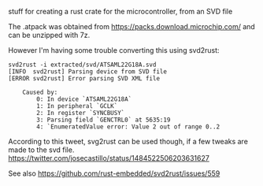 stuff for creating a rust crate for the microcontroller, from an SVD file

The .atpack was obtained from https://packs.download.microchip.com/ and can be unzipped with 7z.

However I'm having some trouble converting this using svd2rust:

```
svd2rust -i extracted/svd/ATSAML22G18A.svd
[INFO  svd2rust] Parsing device from SVD file
[ERROR svd2rust] Error parsing SVD XML file

    Caused by:
        0: In device `ATSAML22G18A`
        1: In peripheral `GCLK`
        2: In register `SYNCBUSY`
        3: Parsing field `GENCTRL0` at 5635:19
        4: `EnumeratedValue error: Value 2 out of range 0..2
```

According to this tweet, svg2rust can be used though, if a few tweaks are made to the svd file. https://twitter.com/josecastillo/status/1484522506203631627

See also https://github.com/rust-embedded/svd2rust/issues/559

